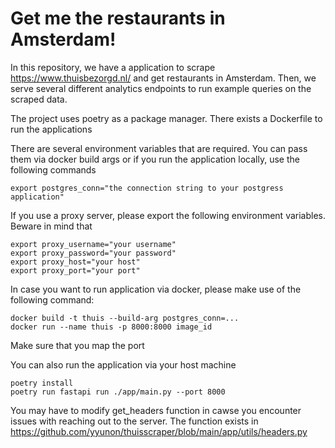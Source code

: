 # Get me the restaurants in Amsterdam!

In this repository, we have a application to scrape https://www.thuisbezorgd.nl/ and get restaurants in Amsterdam. Then, we serve several different analytics endpoints to run
example queries on the scraped data.

The project uses poetry as a package manager. There exists a Dockerfile to run the applications

There are several environment variables that are required. You can pass them via docker build args or if you run the application locally, use the following commands

```
export postgres_conn="the connection string to your postgress application"
```

If you use a proxy server, please export the following environment variables. Beware in mind that 
```
export proxy_username="your username"
export proxy_password="your password"
export proxy_host="your host"
export proxy_port="your port"
```

In case you want to run application via docker, please make use of the following command:
```
docker build -t thuis --build-arg postgres_conn=...
docker run --name thuis -p 8000:8000 image_id
```
Make sure that you map the port

You can also run the application via your host machine
```
poetry install
poetry run fastapi run ./app/main.py --port 8000
```

You may have to modify get_headers function in cawse you encounter issues with reaching out to the server. 
The function exists in https://github.com/yyunon/thuisscraper/blob/main/app/utils/headers.py
